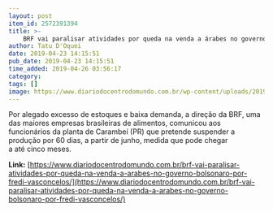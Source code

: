 ```yaml
---
layout: post
item_id: 2572391394
title: >-
    BRF vai paralisar atividades por queda na venda a árabes no governo Bolsonaro. Por Frédi Vasconcelos
author: Tatu D'Oquei
date: 2019-04-23 14:15:51
pub_date: 2019-04-23 14:15:51
time_added: 2019-04-26 03:56:17
category: 
tags: []
image: https://www.diariodocentrodomundo.com.br/wp-content/uploads/2019/04/brf.jpg
---
```


Por alegado excesso de estoques e baixa demanda, a direção da BRF, uma das maiores empresas brasileiras de alimentos, comunicou aos funcionários da planta de Carambeí (PR) que pretende suspender a produção por 60 dias, a partir de junho, medida que pode chegar a até cinco meses.

**Link:** [https://www.diariodocentrodomundo.com.br/brf-vai-paralisar-atividades-por-queda-na-venda-a-arabes-no-governo-bolsonaro-por-fredi-vasconcelos/](https://www.diariodocentrodomundo.com.br/brf-vai-paralisar-atividades-por-queda-na-venda-a-arabes-no-governo-bolsonaro-por-fredi-vasconcelos/)

